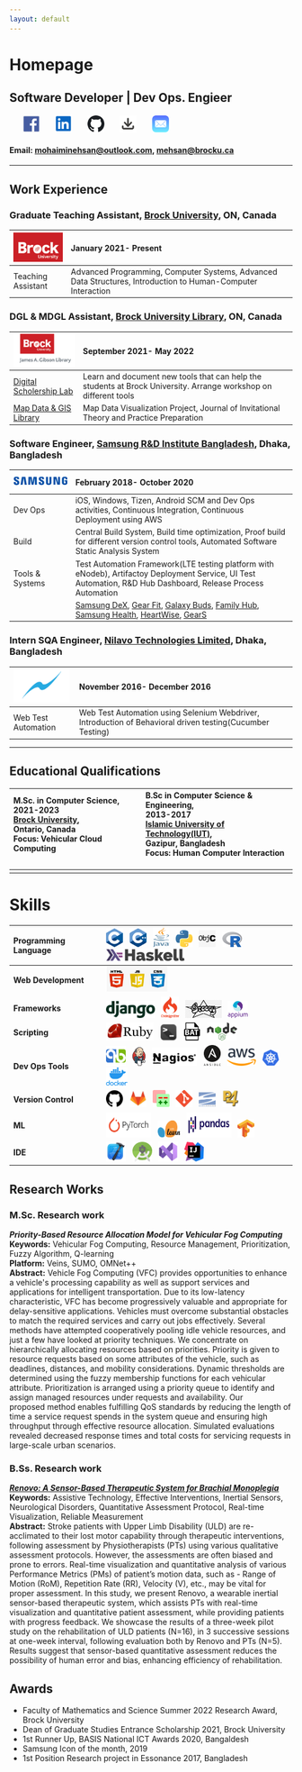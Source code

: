 ```yaml
---
layout: default
---
```


# Homepage
## Software Developer | Dev Ops. Engieer

&nbsp; &nbsp; &nbsp; [<img src="assets/img/fblogo.png?raw=true" width="30"/>](https://www.facebook.com/mohaiminehsan.anik/)
&nbsp; &nbsp; &nbsp; [<img src="assets/img/ldlogo.PNG?raw=true" width="30"/>](https://www.linkedin.com/in/mohaimin-ehsan-02072412b)
&nbsp; &nbsp; &nbsp; [<img src="assets/img/Github.png?raw=true" width="30"/>](https://github.com/MohaiminEhsan)
&nbsp; &nbsp; &nbsp; [<img src="assets/img/Dlogo.png?raw=true" width="30"/>](https://github.com/MohaiminEhsan/Portfolio/raw/main/MohaiminEhsanCV.pdf)
&nbsp; &nbsp; &nbsp; [<img src="assets/img/email.png?raw=true" width="30"/>](mailto:mohaiminehsan@outlook.com)

#### Email: [mohaiminehsan@outlook.com](mailto:mohaiminehsan@outlook.com), [mehsan@brocku.ca](mailto:mehsan@brocku.com)

---

## Work Experience

### Graduate Teaching Assistant, [Brock University](https://brocku.ca/), ON, Canada



|<img src="assets/img/BrockLogo.png?raw=true" width="110"/>| January 2021- Present          |
|:-------------|:------------------|
| Teaching Assistant | Advanced Programming, Computer Systems, Advanced Data Structures, Introduction to Human-Computer Interaction |



### DGL & MDGL Assistant, [Brock University Library](https://brocku.ca/library/), ON, Canada



| <img src="assets/img/BUL2.png?raw=true" width="120"/>       | September 2021- May 2022          |
|:-------------|:------------------|
| [Digital Scholership Lab](https://brocku.ca/library/dsl/) | Learn and document new tools that can help the students at Brock University. Arrange workshop on different tools  |
| [Map Data & GIS Library](https://brocku.ca/library/mdgl/)  | Map Data Visualization Project, Journal of Invitational Theory and Practice Preparation                         |



### Software Engineer, [Samsung R&D Institute Bangladesh](https://research.samsung.com/srbd), Dhaka, Bangladesh



| <img src="assets/img/Samsung.png?raw=true" width="200"/>       | February 2018- October 2020          |
|:-------------|:------------------|
| Dev Ops |  iOS, Windows, Tizen, Android SCM and Dev Ops activities, Continuous Integration, Continuous Deployment using AWS |
| Build | Central Build System, Build time optimization, Proof build for different version control tools, Automated Software Static Analysis System |
| Tools & Systems  | Test Automation Framework(LTE testing platform with eNodeb), Artifactoy Deployment Service, UI Test Automation, R&D Hub Dashboard, Release Process Automation |
|  | [Samsung DeX](https://www.samsung.com/ca/apps/samsung-dex/), [Gear Fit](https://apps.apple.com/ca/app/samsung-galaxy-fit-gear-fit/id1117312500), [Galaxy Buds](https://apps.apple.com/us/app/samsung-galaxy-buds/id1491433898), [Family Hub](https://apps.apple.com/us/app/samsung-family-hub/id1194886976), [Samsung Health](https://apps.apple.com/us/app/samsung-health/id1224541484), [HeartWise](https://apps.apple.com/us/app/samsung-heartwise/id1256730970), [GearS](https://apps.apple.com/ca/app/samsung-galaxy-watch-gear-s/id1117310635) |



### Intern SQA Engineer, [Nilavo Technologies Limited](https://nilavo.com/), Dhaka, Bangladesh

|<img src="assets/img/nilavo.png?raw=true" width="100"/>| November 2016- December 2016          |
|:-------------|:------------------|
| Web Test Automation | Web Test Automation using Selenium Webdriver, Introduction of Behavioral driven testing(Cucumber Testing) |


---


## Educational Qualifications



| M.Sc. in Computer Science,<br/> 2021-2023 <br/> [Brock University](https://brocku.ca/),<br/> Ontario, Canada <br/>Focus: Vehicular Cloud Computing <img width=350/>  | B.Sc in Computer Science & Engineering, <br/>2013-2017 <br/> [Islamic University of Technology(IUT)](https://www.iutoic-dhaka.edu/), <br/> Gazipur, Bangladesh <br/> Focus: Human Computer Interaction <img width=350/> |
|:-------------|:------------------|
|  | |




# Skills


| Programming Language | <img src="assets/img/C.png?raw=true" width="30"/> &nbsp; <img src="assets/img/C++.png?raw=true" width="30"/> &nbsp; <img src="assets/img/java.svg?raw=true" height="35" width="30"/> &nbsp; <img src="assets/img/python.png?raw=true" width="30"/> &nbsp; <img src="assets/img/Objc.png?raw=true" width="30"/> &nbsp; <img src="assets/img/R.png?raw=true" width="35"/> &nbsp; <img src="assets/img/haskel.svg?raw=true" width="140"/> |
|:-------------|:------------------|
| <b>Web Development</b> | <img src="assets/img/Web.png?raw=true" height="45" width="110"/> |
| <b>Frameworks</b> | <img src="assets/img/django.png?raw=true" height="30"/> &nbsp; <img src="assets/img/Codeigniter.svg?raw=true" width="32"/> &nbsp; <img src="assets/img/Grovvy.png?raw=true" height="32"/> &nbsp; <img src="assets/img/Appium.png?raw=true" width="35"/>|
| <b>Scripting</b> | <img src="assets/img/Ruby.jpg?raw=true" height="32"/> &nbsp; <img src="assets/img/Shell.png?raw=true" width="30"/> &nbsp; <img src="assets/img/bat.png?raw=true" height="32"/> &nbsp; <img src="assets/img/node.png?raw=true" height="32"/>|
| <b>Dev Ops Tools</b> | <img src="assets/img/QB.png?raw=true" height="35"/> &nbsp; <img src="assets/img/Jenkins.png?raw=true" height="33"/> &nbsp; <img src="assets/img/nagios.png?raw=true" height="33"/> &nbsp; <img src="assets/img/ansible.png?raw=true" width="30"/> &nbsp; <img src="assets/img/AWS.png?raw=true" height="31"/> &nbsp; <img src="assets/img/KB.png?raw=true" width="30"/> &nbsp; <img src="assets/img/Docker.png?raw=true" height="32"/>|
| <b>Version Control </b> | <img src="assets/img/SkillGithub.png?raw=true" width="30"/> &nbsp; <img src="assets/img/Gitlab.jpg?raw=true" width="30"/> &nbsp; <img src="assets/img/gerrit.png?raw=true" width="30"/> &nbsp; <img src="assets/img/git.png?raw=true" width="30"/> &nbsp; <img src="assets/img/SVN.png?raw=true" width="30"/> &nbsp; <img src="assets/img/p4.webp?raw=true" width="30"/> |
| <b>ML</b> | <img src="assets/img/Pytorch.png?raw=true" height="45" width="80"/> &nbsp; <img src="assets/img/SL.png?raw=true" height="30" width="40"/> &nbsp; <img src="assets/img/pan.png?raw=true" height="45" width="80"/>  &nbsp; <img src="assets/img/TF.png?raw=true" width="30"/>|
| <b>IDE</b> | <img src="assets/img/xcode.png?raw=true" height="35" width="35"/> &nbsp; <img src="assets/img/AS.png?raw=true" height="35" width="35"/> &nbsp; <img src="assets/img/VS.svg?raw=true" height="35" width="35"/> &nbsp; <img src="assets/img/IJ.png?raw=true" height="35" width="35"/> |






## Research Works
### M.Sc. Research work
***Priority-Based Resource Allocation Model for Vehicular Fog Computing***  
**Keywords:** Vehicular Fog Computing, Resource Management, Prioritization, Fuzzy Algorithm, Q-learning  
**Platform:** Veins, SUMO, OMNet++  
**Abstract:** Vehicle Fog Computing (VFC) provides opportunities to enhance a vehicle's processing capability as well as support services and applications for intelligent transportation. Due to its low-latency characteristic, VFC has become progressively valuable and appropriate for delay-sensitive applications. Vehicles must overcome substantial obstacles to match the required services and carry out jobs effectively. Several methods have attempted cooperatively pooling idle vehicle resources, and just a few have looked at priority techniques. We concentrate on hierarchically allocating resources based on priorities. Priority is given to resource requests based on some attributes of the vehicle, such as deadlines, distances, and mobility considerations. Dynamic thresholds are determined using the fuzzy membership functions for each vehicular attribute. Prioritization is arranged using a priority queue to identify and assign managed resources under requests and availability. Our proposed method enables fulfilling QoS standards by reducing the length of time a service request spends in the system queue and ensuring high throughput through effective resource allocation. Simulated evaluations revealed decreased response times and total costs for servicing requests in large-scale urban scenarios.  

### B.Ss. Research work
<a href="https://arxiv.org/pdf/2109.03631v3.pdf"><strong><em>Renovo: A Sensor-Based Therapeutic System for Brachial Monoplegia</em></strong></a>  
**Keywords:** Assistive Technology, Effective Interventions, Inertial Sensors, Neurological Disorders, Quantitative
Assessment Protocol, Real-time Visualization, Reliable Measurement    
**Abstract:** Stroke patients with Upper Limb Disability (ULD) are re-acclimated to their lost motor capability through therapeutic interventions, following assessment by Physiotherapists (PTs) using various qualitative assessment protocols. However, the assessments are often biased and prone to errors. Real-time visualization and quantitative analysis of various Performance Metrics (PMs) of patient’s motion data, such as - Range of Motion (RoM), Repetition Rate (RR), Velocity (V), etc., may be vital for proper assessment. In this study, we present Renovo, a wearable inertial sensor-based therapeutic system, which assists PTs with real-time visualization and quantitative patient assessment, while providing patients with progress feedback. We showcase the results of a three-week pilot study on the rehabilitation of ULD patients (N=16), in 3 successive sessions at one-week interval, following evaluation both by Renovo and PTs (N=5). Results suggest that sensor-based quantitative assessment reduces the possibility of human error and bias, enhancing efficiency of rehabilitation.  


## Awards
* Faculty of Mathematics and Science Summer 2022 Research Award, Brock University
* Dean of Graduate Studies Entrance Scholarship 2021, Brock University
* 1st Runner Up, BASIS National ICT Awards 2020, Bangaldesh
* Samsung Icon of the month, 2019
* 1st Position Research project in Essonance 2017, Bangladesh
